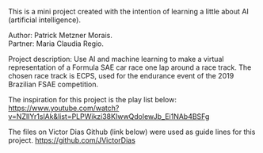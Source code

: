 This is a mini project created with the intention of learning a little about AI (artificial intelligence).

Author: 	Patrick Metzner Morais. 	
Partner: 	Maria Claudia Regio. 	

Project description:
Use AI and machine learning to make a virtual representation of a Formula SAE car race one lap around a race track.
The chosen race track is ECPS, used for the endurance event of the 2019 Brazilian FSAE competition.


The inspiration for this project is the play list below:
https://www.youtube.com/watch?v=NZlIYr1slAk&list=PLPWikzi38KIwwQdolewJb_Ei1NAb4BSFg

The files on Victor Dias Github (link below) were used as guide lines for this project.
https://github.com/JVictorDias